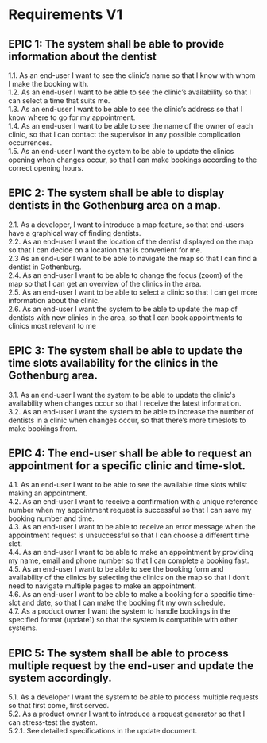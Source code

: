 # Requirements V1

## EPIC 1: The system shall be able to provide information about the dentist
1.1. As an end-user I want to see the clinic’s name so that I know with whom I make the booking with.  
1.2. As an end-user I want to be able to see the clinic’s availability so that I can select a time that suits me.  
1.3. As an end-user I want to be able to see the clinic’s address so that I know where to go for my appointment.  
1.4. As an end-user I want to be able to see the name of the owner of each clinic, so that I can contact the supervisor in any possible complication occurrences.  
1.5. As an end-user I want the system to be able to update the clinics opening when changes occur, so that I can make bookings according to the correct opening hours.

## EPIC 2: The system shall be able to display dentists in the Gothenburg area on a map.
2.1. As a developer, I want to introduce a map feature, so that end-users have a graphical way of finding dentists.  
2.2. As an end-user I want the location of the dentist displayed on the map so that I can decide on a location that is convenient for me.  
2.3  As an end-user I want to be able to navigate the map so that I can find a dentist in Gothenburg.  
2.4. As an end-user I want to be able to change the focus (zoom) of the map so that I can get an overview of the clinics in the area.  
2.5. As an end-user I want to be able to select a clinic so that I can get more information about the clinic.  
2.6. As an end-user I want the system to be able to update the map of dentists with new clinics in the area, so that I can book appointments to clinics most relevant to me  

## EPIC 3: The system shall be able to update the time slots availability for the clinics in the Gothenburg area.
3.1. As an end-user I want the system to be able to update the clinic's availability when changes occur so that I receive the latest information.  
3.2. As an end-user I want the system to be able to increase the number of dentists in a clinic when changes occur, so that there’s more timeslots to make bookings from.

## EPIC 4: The end-user shall be able to request an appointment for a specific clinic and time-slot.
4.1. As an end-user I want to be able to see the available time slots whilst making an appointment.  
4.2. As an end-user I want to receive a confirmation with a unique reference number when my appointment request is successful so that I can save my booking number and time.  
4.3. As an end-user I want to be able to receive an error message when the appointment request is unsuccessful so that I can choose a different time slot.  
4.4. As an end-user I want to be able to make an appointment by providing my name, email and phone number so that I can complete a booking fast.  
4.5. As an end-user I want to be able to see the booking form and availability of the clinics by selecting the clinics on the map so that I don’t need to navigate multiple pages to make an appointment.  
4.6. As an end-user I want to be able to make a booking for a specific time-slot and date, so that I can make the booking fit my own schedule.  
4.7. As a product owner I want the system to handle bookings in the specified format (update1) so that the system is compatible with other systems.

## EPIC 5: The system shall be able to process multiple request by the end-user and update the system accordingly.
5.1. As a developer I want the system to be able to process multiple requests so that first come, first served.  
5.2. As a product owner I want to introduce a request generator so that I can stress-test the system.  
5.2.1. See detailed specifications in the update document.
